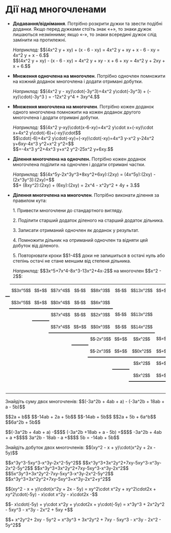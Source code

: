 # Дії над многочленами

<ul>
<li><p><b>Додавання/віднімання</b>. Потрібно розкрити дужки та звести подібні доданки. Якщо перед дужками стоїть знак «+», то знаки дужок лишаються незмінними; якщо  «-», то знаки всередині дужок слід замінити на протилежні.</p></li>
<div class="space"></div>
<p><i>Наприклад:</i> $$(4x^2 y + xy) + (x - 6 - xy) = 4x^2 y + xy + x - 6 - xy = 4x^2 y + x - 6.$$<br>$$(4x^2 y + xy) - (x - 6 - xy) = 4x^2 y + xy - x + 6 + xy = 4x^2 y + 2xy + x + 6.$$</p>
<div class="space"></div>
<li><p><b>Множення одночлена на многочлен</b>. Потрiбно одночлен помножити на кожний доданок многочлена i додати отриманi добутки.</p></li>
<div class="space"></div>
<p><i>Наприклад:</i> $$(4x^2 y - xy)\cdot(-3y^3)=4x^2 y\cdot(-3y^3) + (-xy)\cdot(-3y^3 ) = -12x^2 y^4 + 3xy^4.$$</p>
<div class="space"></div>
<li><p><b>Множення многочлена на многочлен</b>. Потрiбно кожен доданок одного многочлена помножити на кожен доданок другого многочлена i додати отриманi добутки.</p></li>
<div class="space"></div>
<p><i>Наприклад:</i> $$(4x^2 y-xy)\cdot(x-6-xy)=4x^2 y\cdot x+(-xy)\cdot x+4x^2 y\cdot(-6)+(-xy)\cdot$$<br>$$\cdot(-6)+4x^2 y\cdot(-xy)+(-xy)\cdot(-xy)=4x^3 y-x^2 y-24x^2 y+6xy-4x^3 y^2+x^2 y^2=$$<br>$$=-4x^3 y^2+4x^3 y+x^2 y^2-25x^2 y+6xy.$$</p>
<div class="space"></div>
<li><p><b>Ділення многочлена на одночлен.</b> Потрібно кожен доданок многочлена поділити на одночлен і додати отримані частки.</p></li>
<div class="space"></div>
<p><i>Наприклад:</i> $$(4x^5y-2x^3y^3+8xy^2+6xy):(2xy) = (4x^5y):(2xy) - (2x^3y^3):(2xy)+$$<br>$$+ (8xy^2):(2xy) + (6xy):(2xy) = 2x^4 - x^2y^2 + 4y + 3.$$</p>
<div class="space"></div>
<li><p><b>Ділення многочлена на многочлен</b>. Потрібно виконати ділення за правилом кута:</p>
    <p>1. Привести многочлени до стандартного вигляду.</p>
    <p>2. Поділити старший додаток діленого на старший додаток дільника.</p>
    <p>3. Записати отриманий одночлен як доданок у результат.</p>
    <p>4. Помножити дільник на отриманий одночлен та відняти цей добуток від діленого.</p>
    <p>5. Повторювати кроки $$1-4$$ доки не залишиться в остачі нуль або степінь остачі не стане меншим від степеня дільника.</p>
    <div class="space"></div>
    <p><i>Наприклад:</i> $$3x^5+7x^4-8x^3-13x^2+4x-2$$ на многочлен $$x^2 - 2$$:</p></li>
</ul>
<div class="space">
</div>

<style type="text/css">
.td  {border-color:transparent !important;border-collapse:collapse;border-spacing:0;border-width: none !important;background-color: transparent !important;}
tr {border-color:transparent;border-width:0px !important; background-color: transparent !important;}
.td td{font-family:Arial, sans-serif;font-size:14px;font-weight:normal;padding:10px 5px;border-color:transparent !important;border-style:solid;border-width:0px !important;overflow:hidden;word-break:normal;}
.td .td-s6z2{text-align:center}
</style>
<table class="td" style="border: none;">
  <tr>
    <td width="20" style="border-width: 2px !important; border-bottom:2pt solid !important;" class="td-s6z2"></td>
    <td class="td-s6z2">$$3x^5$$</td>
    <td width="20" class="td-s6z2">$$+$$</td>
    <td class="td-s6z2">$$7x^4$$</td>
    <td width="20" class="td-s6z2">$$-$$</td>
    <td class="td-s6z2">$$8x^3$$</td>
    <td width="20" class="td-s6z2">$$-$$</td>
    <td class="td-s6z2">$$13x^2$$</td>
    <td width="20" class="td-s6z2">$$+$$</td>
    <td class="td-s6z2">$$4x$$</td>
    <td width="20" class="td-s6z2">$$-$$</td>
    <td style="border-width: 2px !important; border-right:2pt solid !important;" class="td-s6z2">$$2$$</td>
    <td style="border-width: 2px !important; border-bottom:2pt solid !important;" class="td-s6z2">$$x$$</td>
    <td style="border-width: 2px !important; border-bottom:2pt solid !important;" class="td-s6z2">$$-$$</td>
    <td style="border-width: 2px !important; border-bottom:2pt solid !important;" class="td-s6z2">$$2$$</td>
    <td style="border-width: 2px !important; border-bottom:2pt solid !important;" class="td-s6z2"></td>
    <td style="border-width: 2px !important; border-bottom:2pt solid !important;" class="td-s6z2"></td>
  </tr>
  <tr>
    <td class="td-s6z2"></td>
    <td style="border-width: 2px !important; border-bottom:2pt solid !important;" class="td-s6z2">$$3x^5$$</td>
    <td style="border-width: 2px !important; border-bottom:2pt solid !important;" class="td-s6z2">$$+$$</td>
    <td style="border-width: 2px !important; border-bottom:2pt solid !important;" class="td-s6z2">$$0x^4$$</td>
    <td style="border-width: 2px !important; border-bottom:2pt solid !important;" class="td-s6z2">$$-$$</td>
    <td style="border-width: 2px !important; border-bottom:2pt solid !important;" class="td-s6z2">$$6x^3$$</td>
    <td class="td-s6z2"></td>
    <td class="td-s6z2"></td>
    <td class="td-s6z2"></td>
    <td class="td-s6z2"></td>
    <td class="td-s6z2"></td>
    <td style="border-width: 2px !important; border-right: 2pt solid !important;" class="td-s6z2"></td>
    <td class="td-s6z2">$$3x^4$$</td>
    <td class="td-s6z2">$$+$$</td>
    <td class="td-s6z2">$$7x^3$$</td>
    <td class="td-s6z2">$$-$$</td>
    <td class="td-s6z2">$$2x^2$$</td>
  </tr>
  <tr>
    <td class="td-s6z2"></td>
    <td class="td-s6z2"></td>
    <td style="border-width: 2px !important; border-bottom:2pt solid !important;" class="td-s6z2"></td>
    <td class="td-s6z2">$$7x^4$$</td>
    <td class="td-s6z2">$$-$$</td>
    <td class="td-s6z2">$$2x^3$$</td>
    <td class="td-s6z2">$$-$$</td>
    <td class="td-s6z2">$$13x^2$$</td>
    <td class="td-s6z2"></td>
    <td class="td-s6z2"></td>
    <td class="td-s6z2"></td>
    <td class="td-s6z2"></td>
    <td class="td-s6z2"></td>
    <td class="td-s6z2"></td>
    <td class="td-s6z2"></td>
    <td class="td-s6z2"></td>
    <td class="td-s6z2"></td>
  </tr>
  <tr>
    <td class="td-s6z2"></td>
    <td class="td-s6z2"></td>
    <td class="td-s6z2"></td>
    <td style="border-width: 2px !important; border-bottom:2pt solid !important;" class="td-s6z2">$$7x^4$$</td>
    <td style="border-width: 2px !important; border-bottom:2pt solid !important;" class="td-s6z2">$$+$$</td>
    <td style="border-width: 2px !important; border-bottom:2pt solid !important;" class="td-s6z2">$$0x^3$$</td>
    <td style="border-width: 2px !important; border-bottom:2pt solid !important;" class="td-s6z2">$$-$$</td>
    <td style="border-width: 2px !important; border-bottom:2pt solid !important;" class="td-s6z2">$$14x^2$$</td>
    <td class="td-s6z2"></td>
    <td class="td-s6z2"></td>
    <td class="td-s6z2"></td>
    <td class="td-s6z2"></td>
    <td class="td-s6z2"></td>
    <td class="td-s6z2"></td>
    <td class="td-s6z2"></td>
    <td class="td-s6z2"></td>
    <td class="td-s6z2"></td>
  </tr>
  <tr>
    <td class="td-s6z2"></td>
    <td class="td-s6z2"></td>
    <td class="td-s6z2"></td>
    <td class="td-s6z2"></td>
    <td style="border-width: 2px !important; border-bottom:2pt solid !important;" class="td-s6z2"></td>
    <td class="td-s6z2">$$-2x^3$$</td>
    <td class="td-s6z2">$$+$$</td>
    <td class="td-s6z2">$$x^2$$</td>
    <td class="td-s6z2">$$+$$</td>
    <td class="td-s6z2">$$4x$$</td>
    <td class="td-s6z2"></td>
    <td class="td-s6z2"></td>
    <td class="td-s6z2"></td>
    <td class="td-s6z2"></td>
    <td class="td-s6z2"></td>
    <td class="td-s6z2"></td>
    <td class="td-s6z2"></td>
  </tr>
  <tr>
    <td class="td-s6z2"></td>
    <td class="td-s6z2"></td>
    <td class="td-s6z2"></td>
    <td class="td-s6z2"></td>
    <td class="td-s6z2"></td>
    <td style="border-width: 2px !important; border-bottom:2pt solid !important;" class="td-s6z2">$$-2x^3$$</td>
    <td style="border-width: 2px !important; border-bottom:2pt solid !important;" class="td-s6z2">$$+$$</td>
    <td style="border-width: 2px !important; border-bottom:2pt solid !important;" class="td-s6z2">$$0x^2$$</td>
    <td style="border-width: 2px !important; border-bottom:2pt solid !important;" class="td-s6z2">$$+$$</td>
    <td style="border-width: 2px !important; border-bottom:2pt solid !important;" class="td-s6z2">$$4x$$</td>
    <td class="td-s6z2"></td>
    <td class="td-s6z2"></td>
    <td class="td-s6z2"></td>
    <td class="td-s6z2"></td>
    <td class="td-s6z2"></td>
    <td class="td-s6z2"></td>
    <td class="td-s6z2"></td>
  </tr>
  <tr>
    <td class="td-s6z2"></td>
    <td class="td-s6z2"></td>
    <td class="td-s6z2"></td>
    <td class="td-s6z2"></td>
    <td class="td-s6z2"></td>
    <td class="td-s6z2"></td>
    <td style="border-width: 2px !important; border-bottom:2pt solid !important;" class="td-s6z2"></td>
    <td class="td-s6z2">$$x^2$$</td>
    <td class="td-s6z2">$$+$$</td>
    <td class="td-s6z2">$$0x$$</td>
    <td class="td-s6z2">$$-$$</td>
    <td class="td-s6z2">$$2$$</td>
    <td class="td-s6z2"></td>
    <td class="td-s6z2"></td>
    <td class="td-s6z2"></td>
    <td class="td-s6z2"></td>
    <td class="td-s6z2"></td>
  </tr>
  <tr>
    <td class="td-s6z2"></td>
    <td class="td-s6z2"></td>
    <td class="td-s6z2"></td>
    <td class="td-s6z2"></td>
    <td class="td-s6z2"></td>
    <td class="td-s6z2"></td>
    <td class="td-s6z2"></td>
    <td style="border-width: 2px !important; border-bottom:2pt solid !important;" class="td-s6z2">$$x^2$$</td>
    <td style="border-width: 2px !important; border-bottom:2pt solid !important;" class="td-s6z2">$$+$$</td>
    <td style="border-width: 2px !important; border-bottom:2pt solid !important;" class="td-s6z2">$$0x$$</td>
    <td style="border-width: 2px !important; border-bottom:2pt solid !important;" class="td-s6z2">$$-$$</td>
    <td style="border-width: 2px !important; border-bottom:2pt solid !important;" class="td-s6z2">$$2$$</td>
    <td class="td-s6z2"></td>
    <td class="td-s6z2"></td>
    <td class="td-s6z2"></td>
    <td class="td-s6z2"></td>
    <td class="td-s6z2"></td>
  </tr>
  <tr>
    <td class="td-s6z2"></td>
    <td class="td-s6z2"></td>
    <td class="td-s6z2"></td>
    <td class="td-s6z2"></td>
    <td class="td-s6z2"></td>
    <td class="td-s6z2"></td>
    <td class="td-s6z2"></td>
    <td class="td-s6z2"></td>
    <td class="td-s6z2"></td>
    <td class="td-s6z2"></td>
    <td class="td-s6z2"></td>
    <td class="td-s6z2">$$0$$</td>
    <td class="td-s6z2"></td>
    <td class="td-s6z2"></td>
    <td class="td-s6z2"></td>
    <td class="td-s6z2"></td>
    <td class="td-s6z2"></td>
  </tr>
</table>

<!--<div class="space"><p align="center"><img align="middle" class="image" src="../pics/m1_3_1.png"/></p></div>-->

<div class="space"></div>

<quiz correctLabel="correct" incorrectLabel="incorrect" checkLabel="check">
    <question text="">
        <p>Знайдіть суму двох многочленів: $$(-3a^2b + 4ab + a) - (-3a^2b + 18ab + a - 5b)$$</p>
        <answer>$$2a + b$$</answer>
        <answer>$$-14ab + 2a + 5b$$</answer>
        <answer correct>$$-14ab + 5b$$</answer>
        <answer>$$2a + 5b + 6a^b$$</answer>
        <answer>$$6a^2b + 5b$$</answer>
        <explanation>
        <p>$$(-3a^2b + 4ab + a) -$$$$ (-3a^2b +18ab + a - 5b) =$$$$ -3a^2b + 4ab + a +$$$$ 3a^2b - 18ab - a +$$$$ 5b = -14ab + 5b$$</p>
        </explanation>
    </question>
    <question text="">
        <p>Знайдіть добуток двох многочленів: $$(xy^2 - x + y)\cdot(x^2y + 2x - 5y)$$</p>
        <answer>$$x^3y^3-5xy^3-x^3y-2x^2-5y^2$$</answer>
        <answer correct>$$x^3y^3+3x^2y^2+7xy-5xy^3-x^3y-2x^2-5y^2$$</answer>
        <answer>$$x^3y^3+3x^2y^2+7xy-5xy^3-x^3y-2x^2$$</answer>
        <answer>$$5x^3y^3+3x^2y^2-7xy-5xy^3-x^3y-2x^2-5y^2$$</answer>
        <answer>$$x^3y^3+3x^2y^2+7xy-5xy^3+x^3y-2x^2+y^2$$</answer>
        <explanation>
        <p>$$(xy^2 - x + y)\cdot(x^2y + 2x - 5y) = xy^2\cdot x^2y + xy^2\cdot2x + xy^2\cdot(-5y) - x\cdot x^2y - x\cdot2x -$$</p><p>$$- x\cdot(-5y) + y\cdot x^2y + y\cdot2x + y\cdot(-5y) = x^3y^3 + 2x^2y^2 - 5xy^3 - x^3y - 2x^2 + 5xy +$$</p> <p>$$+ x^2y^2+ 2xy - 5y^2 = x^3y^3 + 3x^2y^2 + 7xy - 5xy^3 - x^3y - 2x^2 - 5y^2$$</p>
        </explanation>
    </question>
</quiz>